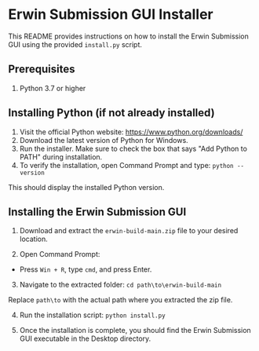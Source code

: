 # Erwin Submission GUI Installer

This README provides instructions on how to install the Erwin Submission GUI using the provided `install.py` script.

## Prerequisites

1. Python 3.7 or higher

## Installing Python (if not already installed)

1. Visit the official Python website: https://www.python.org/downloads/
2. Download the latest version of Python for Windows.
3. Run the installer. Make sure to check the box that says "Add Python to PATH" during installation.
4. To verify the installation, open Command Prompt and type:
`python --version`

This should display the installed Python version.

## Installing the Erwin Submission GUI

1. Download and extract the `erwin-build-main.zip` file to your desired location.

2. Open Command Prompt:
- Press `Win + R`, type `cmd`, and press Enter.

3. Navigate to the extracted folder:
`cd path\to\erwin-build-main`

Replace `path\to` with the actual path where you extracted the zip file.

4. Run the installation script:
`python install.py`

5. Once the installation is complete, you should find the Erwin Submission GUI executable in the Desktop directory.
